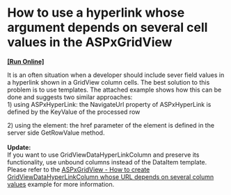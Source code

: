 # How to use a hyperlink whose argument depends on several cell values in the ASPxGridView
<!-- run online -->
**[[Run Online]](https://codecentral.devexpress.com/e993/)**
<!-- run online end -->


<p>It is an often situation when a developer should include sever field values in a hyperlink shown in a GridView column cells. The best solution to this problem is to use templates. The attached example shows how this can be done and suggests two similar approaches:<br>1) using ASPxHyperLink: the NavigateUrl property of ASPxHyperLink is defined by the KeyValue of the processed row</p>
<p>2) using the <a> element: the href parameter of the <a> element is defined in the server side GetRowValue method.<br><br><strong>Update:</strong><br>If you want to use GridViewDataHyperLinkColumn and preserve its functionality, use unbound columns instead of the DataItem template. Please refer to the <a href="https://www.devexpress.com/Support/Center/p/T517626">ASPxGridView - How to create GridViewDataHyperLinkColumn whose URL depends on several column values</a> example for more information. </p>

<br/>


